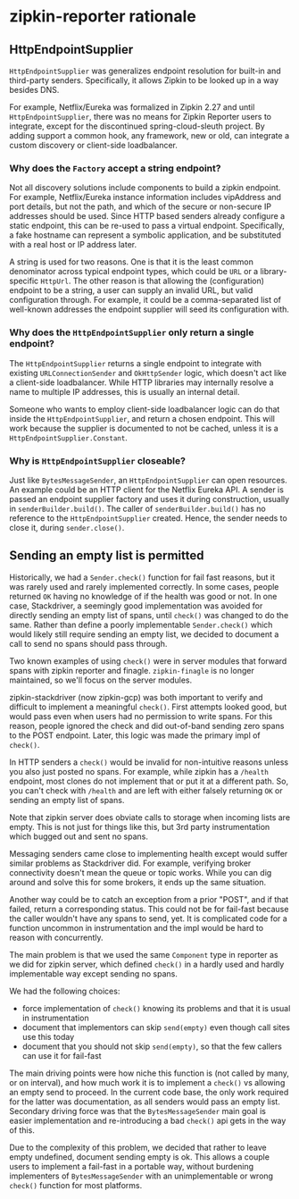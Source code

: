 # zipkin-reporter rationale

## HttpEndpointSupplier

`HttpEndpointSupplier` was generalizes endpoint resolution for built-in and third-party senders.
Specifically, it allows Zipkin to be looked up in a way besides DNS.

For example, Netflix/Eureka was formalized in Zipkin 2.27 and until `HttpEndpointSupplier`, there
was no means for Zipkin Reporter users to integrate, except for the discontinued spring-cloud-sleuth
project. By adding support a common hook, any framework, new or old, can integrate a custom
discovery or client-side loadbalancer.

### Why does the `Factory` accept a string endpoint?

Not all discovery solutions include components to build a zipkin endpoint. For example,
Netflix/Eureka instance information includes vipAddress and port details, but not the path, and
which of the secure or non-secure IP addresses should be used. Since HTTP based senders already
configure a static endpoint, this can be re-used to pass a virtual endpoint. Specifically, a fake
hostname can represent a symbolic application, and be substituted with a real host or IP address
later.

A string is used for two reasons. One is that it is the least common denominator across typical
endpoint types, which could be `URL` or a library-specific `HttpUrl`. The other reason is that
allowing the (configuration) endpoint to be a string, a user can supply an invalid URL, but valid
configuration through. For example, it could be a comma-separated list of well-known addresses the
endpoint supplier will seed its configuration with.

### Why does the `HttpEndpointSupplier` only return a single endpoint?

The `HttpEndpointSupplier` returns a single endpoint to integrate with existing
`URLConnectionSender` and `OkHttpSender` logic, which doesn't act like a client-side loadbalancer.
While HTTP libraries may internally resolve a name to multiple IP addresses, this is usually an
internal detail.

Someone who wants to employ client-side loadbalancer logic can do that inside the
`HttpEndpointSupplier`, and return a chosen endpoint. This will work because the supplier is
documented to not be cached, unless it is a `HttpEndpointSupplier.Constant`.

### Why is `HttpEndpointSupplier` closeable?

Just like `BytesMessageSender`, an `HttpEndpointSupplier` can open resources. An example could be
an HTTP client for the Netflix Eureka API. A sender is passed an endpoint supplier factory and uses
it during construction, usually in `senderBuilder.build()`. The caller of `senderBuilder.build()`
has no reference to the `HttpEndpointSupplier` created. Hence, the sender needs to close it, during
`sender.close()`.

## Sending an empty list is permitted

Historically, we had a `Sender.check()` function for fail fast reasons, but it was rarely used and
rarely implemented correctly. In some cases, people returned `OK` having no knowledge of if the
health was good or not. In one case, Stackdriver, a seemingly good implementation was avoided for
directly sending an empty list of spans, until `check()` was changed to do the same. Rather than
define a poorly implementable `Sender.check()` which would likely still require sending an empty
list, we decided to document a call to send no spans should pass through.

Two known examples of using `check()` were in server modules that forward spans with zipkin reporter
and finagle. `zipkin-finagle` is no longer maintained, so we'll focus on the server modules.

zipkin-stackdriver (now zipkin-gcp) was both important to verify and difficult to implement a
meaningful `check()`. First attempts looked good, but would pass even when users had no permission
to write spans. For this reason, people ignored the check and did out-of-band sending zero spans to
the POST endpoint. Later, this logic was made the primary impl of `check()`.

In HTTP senders a `check()` would be invalid for non-intuitive reasons unless you also just posted
no spans. For example, while zipkin has a `/health` endpoint, most clones do not implement that or
put it at a different path. So, you can't check with `/health` and are left with either falsely
returning `OK` or sending an empty list of spans.

Note that zipkin server does obviate calls to storage when incoming lists are empty. This is not
just for things like this, but 3rd party instrumentation which bugged out and sent no spans.

Messaging senders came close to implementing health except would suffer similar problems as
Stackdriver did. For example, verifying broker connectivity doesn't mean the queue or topic works.
While you can dig around and solve this for some brokers, it ends up the same situation.

Another way could be to catch an exception from a prior "POST", and if that failed, return a
corresponding status. This could not be for fail-fast because the caller wouldn't have any spans to
send, yet. It is complicated code for a function uncommon in instrumentation and the impl would be
hard to reason with concurrently.

The main problem is that we used the same `Component` type in reporter as we did for zipkin server,
which defined `check()` in a hardly used and hardly implementable way except sending no spans.

We had the following choices:

* force implementation of `check()` knowing its problems and that it is usual in instrumentation
* document that implementors can skip `send(empty)` even though call sites use this today
* document that you should not skip `send(empty)`, so that the few callers can use it for fail-fast

The main driving points were how niche this function is (not called by many, or on interval),
and how much work it is to implement a `check()` vs allowing an empty send to proceed. In the
current code base, the only work required for the latter was documentation, as all senders would
pass an empty list. Secondary driving force was that the `BytesMessageSender` main goal is easier
implementation and re-introducing a bad `check()` api gets in the way of this.

Due to the complexity of this problem, we decided that rather to leave empty undefined, document
sending empty is ok. This allows a couple users to implement a fail-fast in a portable way, without
burdening implementers of `BytesMessageSender` with an unimplementable or wrong `check()` function
for most platforms.
